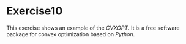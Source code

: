 # Exercise10
This exercise shows an example of the *CVXOPT*. It is a free software package for convex optimization based on *Python*.